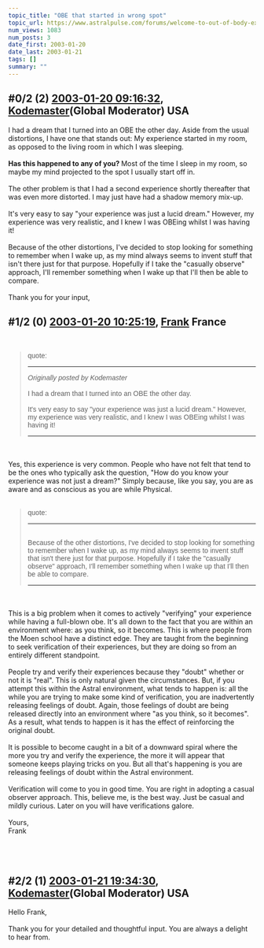 ```yaml
---
topic_title: "OBE that started in wrong spot"
topic_url: https://www.astralpulse.com/forums/welcome-to-out-of-body-experiences!/obe-that-started-in-wrong-spot
num_views: 1083
num_posts: 3
date_first: 2003-01-20
date_last: 2003-01-21
tags: []
summary: ""
---
```


## \#0/2 (2) [2003-01-20 09:16:32](https://www.astralpulse.com/forums/index.php?msg=118943), [Kodemaster](https://www.astralpulse.com/forums/profile/?u=426)(Global Moderator) USA ##
<section>
I had a dream that I turned into an OBE the other day. Aside from the usual distortions, I have one that stands out: My experience started in my room, as opposed to the living room in which I was sleeping.
<br>
<br>
<b>
 Has this happened to any of you?
</b>
Most of the time I sleep in my room, so maybe my mind projected to the spot I usually start off in.
<br>
<br>
The other problem is that I had a second experience shortly thereafter that was even more distorted. I may just have had a shadow memory mix-up.
<br>
<br>
It's very easy to say "your experience was just a lucid dream." However, my experience was very realistic, and I knew I was OBEing whilst I was having it!
<br>
<br>
Because of the other distortions, I've decided to stop looking for something to remember when I wake up, as my mind always seems to invent stuff that isn't there just for that purpose. Hopefully if I take the "casually observe" approach, I'll remember something when I wake up that I'll then be able to compare.
<br>
<br>
Thank you for your input,
<br>
</section>

## \#1/2 (0) [2003-01-20 10:25:19](https://www.astralpulse.com/forums/index.php?msg=20578), [Frank](https://www.astralpulse.com/forums/profile/?u=359) France ##
<section>
<br>
<blockquote id='"quote"'>
 <font face='"Arial"' id='"quote"' size='"1"'>
  quote:
  <hr height='"1"' id='"quote"' noshade=""/>
  <i>
   Originally posted by Kodemaster
  </i>
  <br>
  <br>
  I had a dream that I turned into an OBE the other day.
  <br>
  <br>
  It's very easy to say "your experience was just a lucid dream." However, my experience was very realistic, and I knew I was OBEing whilst I was having it!
  <br>
  <hr height='"1"' id='"quote"' noshade=""/>
 </font>
</blockquote>
<br>
<br>
Yes, this experience is very common. People who have not felt that tend to be the ones who typically ask the question, "How do you know your experience was not just a dream?" Simply because, like you say, you are as aware and as conscious as you are while Physical.
<br>
<br>
<blockquote id='"quote"'>
 <font face='"Arial"' id='"quote"' size='"1"'>
  quote:
  <hr height='"1"' id='"quote"' noshade=""/>
  <br>
  Because of the other distortions, I've decided to stop looking for something to remember when I wake up, as my mind always seems to invent stuff that isn't there just for that purpose. Hopefully if I take the "casually observe" approach, I'll remember something when I wake up that I'll then be able to compare.
  <br>
  <hr height='"1"' id='"quote"' noshade=""/>
 </font>
</blockquote>
<br>
<br>
This is a big problem when it comes to actively "verifying" your experience while having a full-blown obe. It's all down to the fact that you are within an environment where: as you think, so it becomes. This is where people from the Moen school have a distinct edge. They are taught from the beginning to seek verification of their experiences, but they are doing so from an entirely different standpoint.
<br>
<br>
People try and verify their experiences because they "doubt" whether or not it is "real". This is only natural given the circumstances. But, if you attempt this within the Astral environment, what tends to happen is: all the while you are trying to make some kind of verification, you are inadvertently releasing feelings of doubt. Again, those feelings of doubt are being released directly into an environment where "as you think, so it becomes". As a result, what tends to happen is it has the effect of reinforcing the original doubt.
<br>
<br>
It is possible to become caught in a bit of a downward spiral where the more you try and verify the experience, the more it will appear that someone keeps playing tricks on you. But all that's happening is you are releasing feelings of doubt within the Astral environment.
<br>
<br>
Verification will come to you in good time. You are right in adopting a casual observer approach. This, believe me, is the best way. Just be casual and mildly curious. Later on you will have verifications galore.
<br>
<br>
Yours,
<br>
Frank
<br>
<br>
<br>
<br>
</section>

## \#2/2 (1) [2003-01-21 19:34:30](https://www.astralpulse.com/forums/index.php?msg=20678), [Kodemaster](https://www.astralpulse.com/forums/profile/?u=426)(Global Moderator) USA ##
<section>
Hello Frank,
<br>
<br>
Thank you for your detailed and thoughtful input. You are always a delight to hear from.
</section>